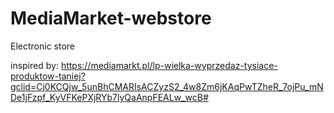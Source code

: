 # MediaMarket-webstore
Electronic store

inspired by: https://mediamarkt.pl/lp-wielka-wyprzedaz-tysiace-produktow-taniej?gclid=Cj0KCQjw_5unBhCMARIsACZyzS2_4w8Zm6jKAqPwTZheR_7ojPu_mNDe1jFzpf_KyVFKePXjRYb7lyQaAnpFEALw_wcB#
